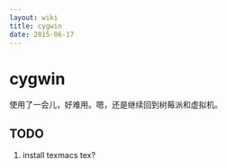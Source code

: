 ```yaml
---
layout: wiki
title: cygwin
date: 2015-06-17
---
```


# cygwin
使用了一会儿，好难用。嗯，还是继续回到树莓派和虚拟机。

## TODO
1. install texmacs tex? 

